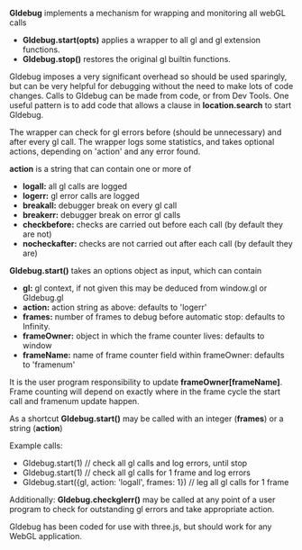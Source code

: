 __Gldebug__ implements a mechanism for wrapping and monitoring all webGL calls
 * __Gldebug.start(opts)__ applies a wrapper to all gl and gl extension functions.
 * __Gldebug.stop()__ restores the original gl builtin functions.

Gldebug imposes a very significant overhead so should be used sparingly,
but can be very helpful for debugging without the need to make lots of code changes.
Calls to Gldebug can be made from code, or from Dev Tools.
One useful pattern is to add code that allows a clause in __location.search__ to start Gldebug.

The wrapper can check for gl errors before (should be unnecessary) and after every gl call.
The wrapper logs some statistics, and takes optional actions, depending on 'action' and any error found.

 __action__ is a string that can contain one or more of
 *  __logall:__         all gl calls are logged
 *  __logerr:__         gl error calls are logged
 *  __breakall:__       debugger break on every gl call
 *  __breakerr:__       debugger break on error gl calls
 *  __checkbefore:__    checks are carried out before each call (by default they are not)
 *  __nocheckafter:__   checks are not carried out after each call (by default they are)

__Gldebug.start()__ takes an options object as input, which can contain
 *  __gl:__         gl context, if not given this may be deduced from window.gl or Gldebug.gl
 *  __action:__     action string as above: defaults to 'logerr'
 *  __frames:__     number of frames to debug before automatic stop: defaults to Infinity.
 *  __frameOwner:__ object in which the frame counter lives: defaults to window
 *  __frameName:__  name of frame counter field within frameOwner: defaults to 'framenum'

 It is the user program responsibility to update __frameOwner[frameName]__.
 Frame counting will depend on exactly where in the frame cycle the start call and framenum update happen.

As a shortcut __Gldebug.start()__ may be called with an integer (__frames__) or a string (__action__)

Example calls:
 * Gldebug.start(1)                                     // check all gl calls and log errors, until stop
 * Gldebug.start(1)                                     // check all gl calls for 1 frame and log errors
 * Gldebug.start({gl, action: 'logall', frames: 1})     // leg all gl calls for 1 frame

Additionally: __Gldebug.checkglerr()__ may be called at any point of a user program
      to check for outstanding gl errors and take appropriate action.

Gldebug has been coded for use with three.js, but should work for any WebGL application.